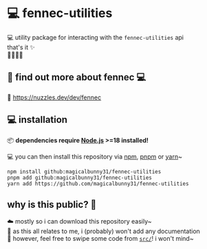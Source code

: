# 💻 fennec-utilities
💻 utility package for interacting with the `fennec-utilities` api
<br/>
that's it ✨
<br/>
🐰🦊🐺🦌


## 🏡 find out more about fennec 💻

🔗 https://nuzzles.dev/dev/fennec


## 💻 installation

📦 **dependencies require [Node.js](https://nodejs.org "https://nodejs.org 🔗") >=18 installed!**

💻 you can then install this repository via [npm](https://www.npmjs.com "https://www.npmjs.com 🔗"), [pnpm](https://pnpm.io "https://pnpm.io 🔗") or [yarn](https://yarnpkg.com "https://yarnpkg.com 🔗")~

```sh-session
npm install github:magicalbunny31/fennec-utilities
pnpm add github:magicalbunny31/fennec-utilities
yarn add https://github.com/magicalbunny31/fennec-utilities
```


## why is this public? 📔

☁️ mostly so i can download this repository easily~
<br/>
📔 as this all relates to me, i (probably) won't add any documentation
<br/>
📩 however, feel free to swipe some code from [`src/`](./src)! i won't mind~
